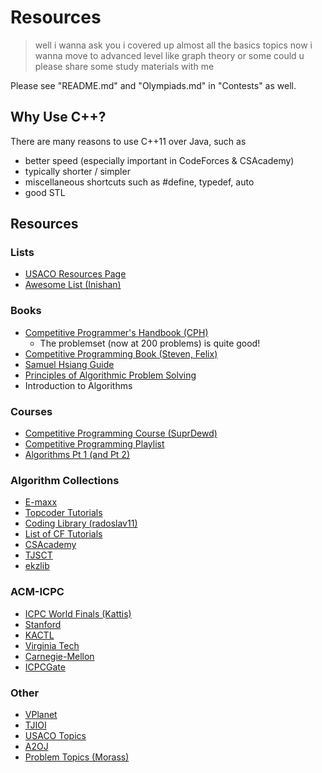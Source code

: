 # Resources

> well i wanna ask you i covered up almost all the basics topics now i wanna move to advanced level like graph theory or some could u please share some study materials with me

Please see "README.md" and "Olympiads.md" in "Contests" as well.

## Why Use C++?

There are many reasons to use C++11 over Java, such as
  * better speed (especially important in CodeForces & CSAcademy)
  * typically shorter / simpler
  * miscellaneous shortcuts such as #define, typedef, auto
  * good STL

## Resources

### Lists

  * [USACO Resources Page](http://www.usaco.org/index.php?page=resources)
  * [Awesome List (Inishan)](http://codeforces.com/blog/entry/23054)

### Books

  * [Competitive Programmer's Handbook (CPH)](https://cses.fi/)
    * The problemset (now at 200 problems) is quite good!
  * [Competitive Programming Book (Steven, Felix)](http://www.comp.nus.edu.sg/~stevenha/myteaching/competitive_programming/cp1.pdf)
  * [Samuel Hsiang Guide](https://github.com/alwayswimmin/cs_guide)
  * [Principles of Algorithmic Problem Solving](http://www.csc.kth.se/~jsannemo/slask/main.pdf)
  * Introduction to Algorithms

### Courses

  * [Competitive Programming Course (SuprDewd)](https://github.com/SuprDewd/T-414-AFLV)
  * [Competitive Programming Playlist](https://www.commonlounge.com/community/862d2091c64e447cacde77d4c76a9ac3)
  * [Algorithms Pt 1 (and Pt 2)](https://www.coursera.org/learn/algorithms-part1)

### Algorithm Collections

  * [E-maxx](https://e-maxx-eng.appspot.com/)
  * [Topcoder Tutorials](http://www.topcoder.com/community/data-science/data-science-tutorials/)
  * [Coding Library (radoslav11)](https://github.com/radoslav11/Coding-Library?files=1)
  * [List of CF Tutorials](http://codeforces.com/blog/entry/57282)
  * [CSAcademy](https://csacademy.com/lessons/)
  * [TJSCT](https://activities.tjhsst.edu/sct/)
  * [ekzlib](http://ekzlib.herokuapp.com)

### ACM-ICPC

  * [ICPC World Finals (Kattis)](https://icpc.kattis.com/problems)
  * [Stanford](http://web.stanford.edu/class/cs97si/)
  * [KACTL](https://github.com/kth-competitive-programming/kactl)
  * [Virginia Tech](https://icpc.cs.vt.edu/#/)
  * [Carnegie-Mellon](https://contest.cs.cmu.edu/295/f17/)
  * [ICPCGate](https://icpcgate.org/contest/index.php)

### Other

  * [VPlanet](https://vplanetcoding.com/)
  * [TJIOI](https://github.com/tjsct/tjioi-study-guide)
  * [USACO Topics](https://www.quora.com/What-topics-algorithms-should-be-mastered-to-pass-each-of-the-four-divisions-of-USACO)
  * [A2OJ](https://a2oj.com/)
  * [Problem Topics (Morass)](http://codeforces.com/blog/entry/55274)
